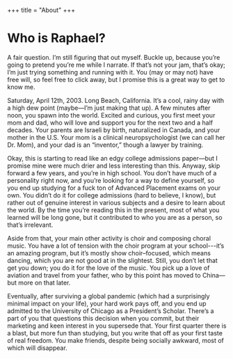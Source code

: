 +++
title = "About"
+++

# Who is Raphael?

A fair question. I’m still figuring that out myself. Buckle up, because you’re going to pretend you’re me while I narrate. If that’s not your jam, that’s okay; I’m just trying something and running with it. You (may or may not) have free will, so feel free to click away, but I promise this is a great way to get to know me.

Saturday, April 12th, 2003. Long Beach, California. It’s a cool, rainy day with a high dew point (maybe—I’m just making that up). A few minutes after noon, you spawn into the world. Excited and curious, you first meet your mom and dad, who will love and support you for the next two and a half decades. Your parents are Israeli by birth, naturalized in Canada, and your mother in the U.S. Your mom is a clinical neuropsychologist (we can call her Dr. Mom), and your dad is an “inventor,” though a lawyer by training.

Okay, this is starting to read like an edgy college admissions paper—but I promise mine were much drier and less interesting than this. Anyway, skip forward a few years, and you’re in high school. You don’t have much of a personality right now, and you’re looking for a way to define yourself, so you end up studying for a fuck ton of Advanced Placement exams on your own. You didn’t do it for college admissions (hard to believe, I know), but rather out of genuine interest in various subjects and a desire to learn about the world. By the time you’re reading this in the present, most of what you learned will be long gone, but it contributed to who you are as a person, so that’s irrelevant.

Aside from that, your main other activity is choir and composing choral music. You have a lot of tension with the choir program at your school---it’s an amazing program, but it’s mostly show choir–focused, which means dancing, which you are not good at in the slightest. Still, you don’t let that get you down; you do it for the love of the music. You pick up a love of aviation and travel from your father, who by this point has moved to China—but more on that later.

Eventually, after surviving a global pandemic (which had a surprisingly minimal impact on your life), your hard work pays off, and you end up admitted to the University of Chicago as a President’s Scholar. There’s a part of you that questions this decision when you commit, but their marketing and keen interest in you supersede that. Your first quarter there is a blast, but more fun than studying, but you write that off as your first taste of real freedom. You make friends, despite being socially awkward, most of which will disappear.
